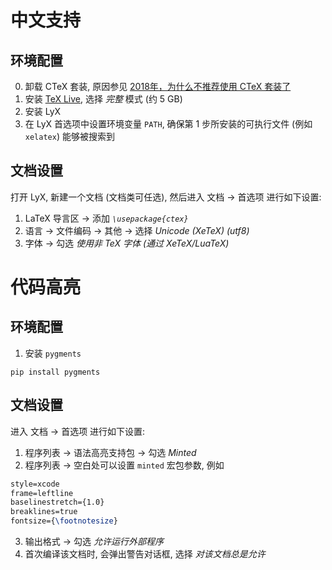 # 中文支持

## 环境配置

0. 卸载 CTeX 套装, 原因参见 [2018年，为什么不推荐使用 CTeX 套装了](https://zhuanlan.zhihu.com/p/45174503)
1. 安装 [TeX Live](http://tug.org/texlive/), 选择 *完整* 模式 (约 5 GB)
2. 安装 LyX
3. 在 LyX 首选项中设置环境变量 `PATH`, 确保第 1 步所安装的可执行文件 (例如 `xelatex`) 能够被搜索到

## 文档设置

打开 LyX, 新建一个文档 (文档类可任选), 然后进入 文档 → 首选项 进行如下设置:
1. LaTeX 导言区 → 添加 *`\usepackage{ctex}`* 
2. 语言 → 文件编码 → 其他 → 选择 *Unicode (XeTeX) (utf8)* 
3. 字体 → 勾选 *使用非 TeX 字体 (通过 XeTeX/LuaTeX)* 


# 代码高亮

## 环境配置

1. 安装 `pygments`
```shell
pip install pygments
```

## 文档设置

进入 文档 → 首选项 进行如下设置:
1. 程序列表 → 语法高亮支持包 → 勾选 *Minted* 
2. 程序列表 → 空白处可以设置 `minted` 宏包参数, 例如
```latex
style=xcode
frame=leftline
baselinestretch={1.0}
breaklines=true
fontsize={\footnotesize}
```
3. 输出格式 -> 勾选 *允许运行外部程序* 
4. 首次编译该文档时, 会弹出警告对话框, 选择 *对该文档总是允许* 